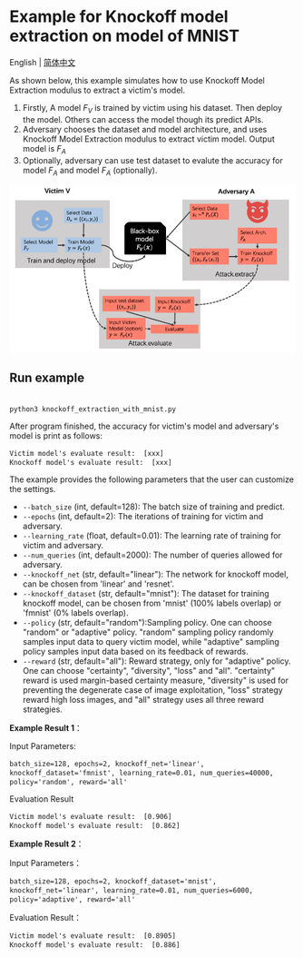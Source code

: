 # Example for Knockoff model extraction on model of MNIST
English | [简体中文](./README_cn.md)

As shown below, this example simulates how to use Knockoff Model Extraction modulus to extract a victim's model.

1. Firstly, A model $F_V$ is trained by victim using his dataset. Then deploy the model. Others can access the model though its predict APIs.
2. Adversary chooses the dataset and model architecture, and uses Knockoff Model Extraction modulus to extract victim model. Output model is $F_A$
3. Optionally, adversary can use test dataset to evalute the accuracy for model $F_A$ and model $F_A$ (optionally).

<p align="center">
  <img src="../../../docs/images/knockoff_example.png?raw=true" width="700" title="Knockoff Modle extraction Attack Framework"/>
</p>

## Run example

```shell

python3 knockoff_extraction_with_mnist.py

```

After program finished, the accuracy for victim's model and adversary's model is print as follows:

```
Victim model's evaluate result:  [xxx]
Knockoff model's evaluate result:  [xxx]
```

The example provides the following parameters that the user can customize the settings.

- `--batch_size` (int, default=128): The batch size of training and predict.
- `--epochs` (int, default=2): The iterations of training for victim and adversary.
- `--learning_rate` (float, default=0.01): The learning rate of training for victim and adversary.
- `--num_queries` (int, default=2000): The number of queries allowed for adversary.
- `--knockoff_net` (str, default="linear"): The network for knockoff model, can be chosen from 'linear' and 'resnet'.
- `--knockoff_dataset` (str, default="mnist"): The dataset for training knockoff model, can be chosen from 'mnist' (100% labels overlap) or 'fmnist' (0% labels overlap).
- `--policy` (str, default="random"):Sampling policy. One can choose "random" or "adaptive" policy. "random" sampling policy randomly samples input data to query victim model, while "adaptive" sampling policy samples input data based on its feedback of rewards.
- `--reward` (str, default="all"): Reward strategy, only for "adaptive" policy. One can choose "certainty", "diversity", "loss" and "all". "certainty" reward is used margin-based certainty measure, "diversity" is used for preventing the degenerate case of image exploitation, "loss" strategy reward high loss images, and "all" strategy uses all three reward strategies.

**Example Result 1**：

Input Parameters:
```shell
batch_size=128, epochs=2, knockoff_net='linear', knockoff_dataset='fmnist', learning_rate=0.01, num_queries=40000, policy='random', reward='all'
```

Evaluation Result
```
Victim model's evaluate result:  [0.906]
Knockoff model's evaluate result:  [0.862]
```

**Example Result 2**：

Input Parameters：
```shell
batch_size=128, epochs=2, knockoff_dataset='mnist', knockoff_net='linear', learning_rate=0.01, num_queries=6000, policy='adaptive', reward='all'
```

Evaluation Result：
```
Victim model's evaluate result:  [0.8905]
Knockoff model's evaluate result:  [0.886]
```